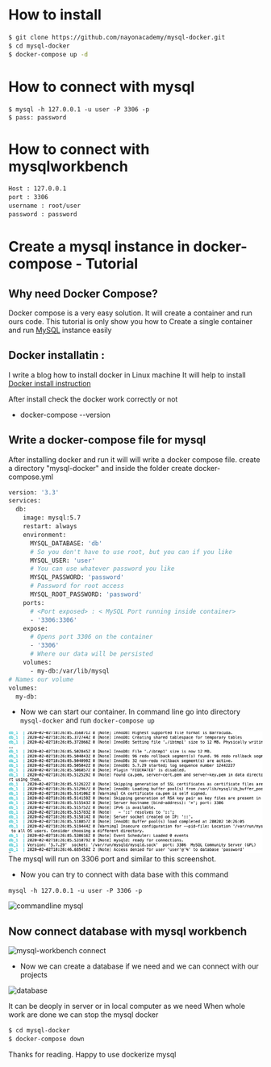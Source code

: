 # How to install 
```sh
$ git clone https://github.com/nayonacademy/mysql-docker.git
$ cd mysql-docker
$ docker-compose up -d
```
# How to connect with mysql
```
$ mysql -h 127.0.0.1 -u user -P 3306 -p
$ pass: password
```
# How to connect with mysqlworkbench
```sh
Host : 127.0.0.1
port : 3306
username : root/user
password : password
```
# Create a mysql instance in docker-compose - Tutorial

## Why need Docker Compose?
Docker compose is a very easy solution. It will create a container and run ours code. This tutorial is only show you how to Create a single container and run [MySQL](https://www.mysql.com/) instance easily 


## Docker installatin :
I write a blog how to install docker in Linux machine It will help to install
[Docker install instruction](https://nayon.net/docker-install-ubuntu/)

After install check the docker work correctly or not
- docker-compose --version

## Write a docker-compose file for mysql
After installing docker and run it will will write a docker compose file.
create a directory "mysql-docker" and inside the folder create docker-compose.yml

```sh
version: '3.3'
services:
  db:
    image: mysql:5.7
    restart: always
    environment:
      MYSQL_DATABASE: 'db'
      # So you don't have to use root, but you can if you like
      MYSQL_USER: 'user'
      # You can use whatever password you like
      MYSQL_PASSWORD: 'password'
      # Password for root access
      MYSQL_ROOT_PASSWORD: 'password'
    ports:
      # <Port exposed> : < MySQL Port running inside container>
      - '3306:3306'
    expose:
      # Opens port 3306 on the container
      - '3306'
      # Where our data will be persisted
    volumes:
      - my-db:/var/lib/mysql
# Names our volume
volumes:
  my-db:
```	  

- Now we can start our container. In command line go into directory `mysql-docker` and run `docker-compose up`

![mysql-docker-up](https://raw.githubusercontent.com/nayonacademy/images/master/mysql-docker/mysql-docker-up.png)
The mysql will run on 3306 port and similar to this screenshot.

- Now you can try to connect with data base with this command

```mysql -h 127.0.0.1 -u user -P 3306 -p```

![commandline mysql](https://raw.githubusercontent.com/nayonacademy/images/master/mysql-docker/mysql-connect-with-connandline.png)
## Now connect database with mysql workbench
![mysql-workbench connect](https://raw.githubusercontent.com/nayonacademy/images/master/mysql-docker/msyqlworkbench-connect-with-dockerize-mysql.png)

- Now we can create a database if we need and we can connect with our projects

![database](https://raw.githubusercontent.com/nayonacademy/images/master/mysql-docker/workbench-show-database.png)

It can be deoply in server or in local computer as we need
When whole work are done we can stop the mysql docker
```sh 
$ cd mysql-docker
$ docker-compose down
```

Thanks for reading. Happy to use dockerize mysql 
